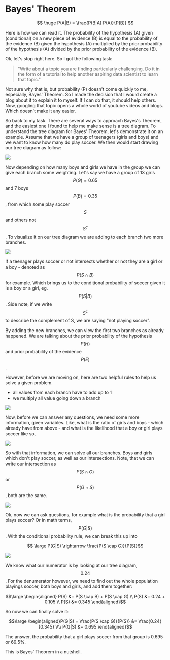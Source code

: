# Bayes' Theorem

$$ \huge P(A|B) = \frac{P(B|A) P(A)}{P(B)} $$

Here is how we can read it. The probability of the hypothesis \(A\) given \(conditional\) on a new piece of evidence \(B\) is equal to the probability of the evidence \(B\) given the hypothesis \(A\) multiplied by the prior probability of the hypothesis \(A\) divided by the prior probability of the evidence \(B\).

Ok, let's stop right here. So I got the following task:

> "Write about a topic you are finding particularly challenging. Do it in the form of a tutorial to help another aspiring data scientist to learn that topic."

Not sure why that is, but probability \(P\) doesn't come quickly to me, especially, Bayes' Theorem. So I made the decision that I would create a blog about it to explain it to myself. If I can do that, it should help others. Now, googling that topic opens a whole world of youtube videos and blogs. Which doesn't make it any easier.

So back to my task. There are several ways to approach Bayes's Theorem, and the easiest one I found to help me make sense is a tree diagram. To understand the tree diagram for Bayes' Theorem, let's demonstrate it on an example. Assume that we have a group of teenagers \(girls and boys\) and we want to know how many do play soccer. We then would start drawing our tree diagram as follow:

![](.gitbook/assets/img_3237.jpeg)

Now depending on how many boys and girls we have in the group we can give each branch some weighting. Let's say we have a group of 13 girls $$P(G) = 0.65$$ and 7 boys $$P(B) = 0.35$$, from which some play soccer $$S$$and others not $$S^c$$. To visualize it on our tree diagram we are adding to each branch two more branches.

![](.gitbook/assets/img_3246.jpeg)

If a teenager plays soccer or not intersects whether or not they are a girl or a boy - denoted as $$P(S \cap B)$$ for example. Which brings us to the conditional probability of soccer given it is a boy or a girl, eg. $$P(S|B)$$. Side note, if we write $$S^c$$ to describe the complement of S, we are saying "not playing soccer".

By adding the new branches, we can view the first two branches as already happened. We are talking about the prior probability of the hypothesis $$P(H)$$ and prior probability of the evidence $$P(E)$$.

However, before we are moving on, here are two helpful rules to help us solve a given problem.

* all values from each branch have to add up to 1
* we multiply all value going down a branch

![](.gitbook/assets/img_3247.jpeg)

Now, before we can answer any questions, we need some more information, given variables. Like, what is the ratio of girls and boys - which already have from above - and what is the likelihood that a boy or girl plays soccer like so,

![](.gitbook/assets/vars.png)

So with that information, we can solve all our branches. Boys and girls which don't play soccer, as well as our intersections. Note, that we can write our intersection as $$P(S \cap G) $$or $$P(G \cap S)$$, both are the same.

![](.gitbook/assets/probability.png)

Ok, now we can ask questions, for example what is the probability that a girl plays soccer? Or in math terms, $$P(G|S)$$. With the conditional probability rule, we can break this up into

$$ \large P(G|S) \rightarrow \frac{P(S \cap G)}{P(S)}$$

![](.gitbook/assets/img_3248.jpeg)

We know what our numerator is by looking at our tree diagram, $$ 0.24$$. For the denumerator however, we need to find out the whole population playings soccer, both boys and girls, and add them together:

$$\large \begin{aligned} P(S) &= P(S \cap B) + P(S \cap G) \\ P(S) &= 0.24 + 0.105 \\ P(S) &= 0.345 \end{aligned}$$

So now we can finally solve it:

$$\large \begin{aligned}P(G|S) = \frac{P(S \cap G)}{P(S)} &= \frac{0.24}{0.345} \\\\ P(G|S) &= 0.695 \end{aligned}$$

The answer, the probability that a girl plays soccer from that group is 0.695 or 69.5%.

This is Bayes’ Theorem in a nutshell.

